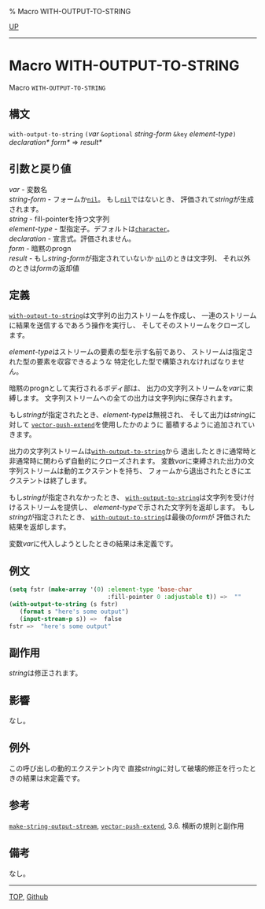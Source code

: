 % Macro WITH-OUTPUT-TO-STRING

[UP](21.2.html)  

---

# Macro **WITH-OUTPUT-TO-STRING**


Macro `WITH-OUTPUT-TO-STRING`


## 構文

`with-output-to-string`
 `(`*var* `&optional` *string-form* `&key` *element-type*`)`
 *declaration\** *form\**
 => *result\**


## 引数と戻り値

*var* - 変数名  
*string-form* - フォームか[`nil`](5.3.nil-variable.html)。
もし[`nil`](5.3.nil-variable.html)ではないとき、
評価されて*string*が生成されます。  
*string* - fill-pointerを持つ文字列  
*element-type* - 型指定子。デフォルトは[`character`](13.2.character-system-class.html)。  
*declaration* - 宣言式。評価されません。  
*form* - 暗黙のprogn  
*result* - もし*string-form*が指定されていないか
[`nil`](5.3.nil-variable.html)のときは文字列、
それ以外のときは*form*の返却値


## 定義

[`with-output-to-string`](21.2.with-output-to-string.html)は文字列の出力ストリームを作成し、
一連のストリームに結果を送信するであろう操作を実行し、
そしてそのストリームをクローズします。

*element-type*はストリームの要素の型を示す名前であり、
ストリームは指定された型の要素を収容できるような
特定化した型で構築されなければなりません。

暗黙のprognとして実行されるボディ部は、
出力の文字列ストリームを*var*に束縛します。
文字列ストリームへの全ての出力は文字列内に保存されます。

もし*string*が指定されたとき、*element-type*は無視され、
そして出力は*string*に対して
[`vector-push-extend`](15.2.vector-push.html)を使用したかのように
蓄積するように追加されていきます。

出力の文字列ストリームは[`with-output-to-string`](21.2.with-output-to-string.html)から
退出したときに通常時と非通常時に関わらず自動的にクローズされます。
変数*var*に束縛された出力の文字列ストリームは動的エクステントを持ち、
フォームから退出されたときにエクステントは終了します。

もし*string*が指定されなかったとき、
[`with-output-to-string`](21.2.with-output-to-string.html)は文字列を受け付けるストリームを提供し、
*element-type*で示された文字列を返却します。
もし*string*が指定されたとき、
[`with-output-to-string`](21.2.with-output-to-string.html)は最後の*form*が
評価された結果を返却します。

変数*var*に代入しようとしたときの結果は未定義です。


## 例文

```lisp
(setq fstr (make-array '(0) :element-type 'base-char
                            :fill-pointer 0 :adjustable t)) =>  ""
(with-output-to-string (s fstr)
   (format s "here's some output")
   (input-stream-p s)) =>  false
fstr =>  "here's some output"
```


## 副作用

*string*は修正されます。


## 影響

なし。


## 例外

この呼び出しの動的エクステント内で
直接*string*に対して破壊的修正を行ったときの結果は未定義です。


## 参考

[`make-string-output-stream`](21.2.make-string-output-stream.html),
[`vector-push-extend`](15.2.vector-push.html),
3.6. 横断の規則と副作用


## 備考

なし。


---
[TOP](index.html),  [Github](https://github.com/nptcl/npt-japanese)

